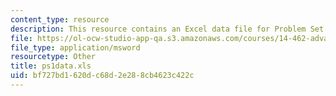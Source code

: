 ```yaml
---
content_type: resource
description: This resource contains an Excel data file for Problem Set 1.
file: https://ol-ocw-studio-app-qa.s3.amazonaws.com/courses/14-462-advanced-macroeconomics-ii-spring-2007/bf727bd1620dc68d2e288cb4623c422c_ps1data.xls
file_type: application/msword
resourcetype: Other
title: ps1data.xls
uid: bf727bd1-620d-c68d-2e28-8cb4623c422c
---
```

